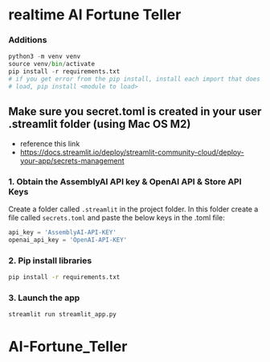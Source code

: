 # realtime AI Fortune Teller

### Additions

```python
python3 -m venv venv
source venv/bin/activate
pip install -r requirements.txt
# if you get error from the pip install, install each import that does not 
# load, pip install <module to load>
```

## Make sure you secret.toml is created in your user .streamlit folder (using Mac OS M2)

- reference this link
- <https://docs.streamlit.io/deploy/streamlit-community-cloud/deploy-your-app/secrets-management>

### 1. Obtain the AssemblyAI API key & OpenAI API & Store API Keys

Create a folder called `.streamlit` in the project folder. In this folder create a file called `secrets.toml` and paste the below keys in the .toml file:

```python
api_key = 'AssemblyAI-API-KEY'
openai_api_key = 'OpenAI-API-KEY'
```

### 2. Pip install libraries

```bash
pip install -r requirements.txt
```

### 3. Launch the app

```bash
streamlit run streamlit_app.py
```

# AI-Fortune_Teller
